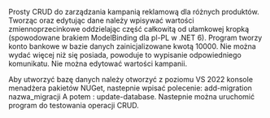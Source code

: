 Prosty CRUD do zarządzania kampanią reklamową dla różnych produktów.
Tworząc oraz edytując dane należy wpisywać wartości zmiennoprzecinkowe oddzielając część całkowitą od ułamkowej kropką (spowodowane brakiem ModelBinding dla pl-PL w .NET 6).
Program tworzy konto bankowe w bazie danych zainicjalizowane kwotą 10000.
Nie można wydać więcej niż się posiada, powoduje to wypisanie odpowiedniego komunikatu.
Nie można edytować wartości kampanii.

Aby utworzyć bazę danych należy otworzyć z poziomu VS 2022 konsole menadżera pakietów NUGet,
nastepnie wpisać polecenie: add-migration nazwa_migracji
A potem : update-database.
Nastepnie można uruchomić program do testowania operacji CRUD.
